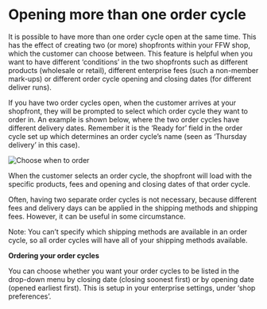 # Opening more than one order cycle

It is possible to have more than one order cycle open at the same time. This has the effect of creating two \(or more\) shopfronts within your FFW shop, which the customer can choose between. This feature is helpful when you want to have different ‘conditions’ in the two shopfronts such as different products \(wholesale or retail\), different enterprise fees \(such a non-member mark-ups\) or different order cycle opening and closing dates \(for different deliver runs\).

If you have two order cycles open, when the customer arrives at your shopfront, they will be prompted to select which order cycle they want to order in. An example is shown below, where the two order cycles have different delivery dates. Remember it is the ‘Ready for’ field in the order cycle set up which determines an order cycle’s name \(seen as ‘Thursday delivery’ in this case\).

![](https://openfoodnetwork.org/wp-content/uploads/2015/10/Choose-when-to-order.png "Choose when to order")

When the customer selects an order cycle, the shopfront will load with the specific products, fees and opening and closing dates of that order cycle.

Often, having two separate order cycles is not necessary, because different fees and delivery days can be applied in the shipping methods and shipping fees. However, it can be useful in some circumstance.

Note: You can’t specify which shipping methods are available in an order cycle, so all order cycles will have all of your shipping methods available.

**Ordering your order cycles**

You can choose whether you want your order cycles to be listed in the drop-down menu by closing date \(closing soonest first\) or by opening date \(opened earliest first\). This is setup in your enterprise settings, under ‘shop preferences’.

